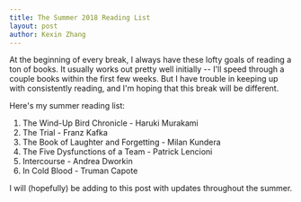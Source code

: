 ```yaml
---
title: The Summer 2018 Reading List 
layout: post
author: Kexin Zhang
---
```


At the beginning of every break, I always have these lofty goals of reading a ton of books. It usually works out pretty well initially -- I'll speed through a couple books within the first few weeks. But I have trouble in keeping up with consistently reading, and I'm hoping that this break will be different.

Here's my summer reading list: 
1. The Wind-Up Bird Chronicle - Haruki Murakami
2. The Trial - Franz Kafka
3. The Book of Laughter and Forgetting - Milan Kundera
4. The Five Dysfunctions of a Team - Patrick Lencioni
5. Intercourse - Andrea Dworkin
6. In Cold Blood - Truman Capote

I will (hopefully) be adding to this post with updates throughout the summer.